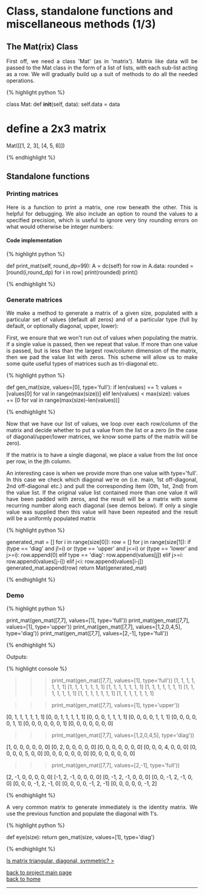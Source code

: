 # Class, standalone functions and miscellaneous methods (1/3)
## The Mat(rix) Class
<div style="text-align: justify">
<p>First off, we need a class 'Mat' (as in 'matrix'). Matrix like data will be
passed to the Mat class in the form of a list of lists, with each sub-list
acting as a row. We will gradually build up a suit of methods to do all the
needed operations.</p> 
</div>

{% highlight python %}

class Mat:
    def __init__(self, data):
        self.data = data

# define a 2x3 matrix
Mat([[1, 2, 3], [4, 5, 6]])

{% endhighlight %}

## Standalone functions

### Printing matrices
<div style="text-align: justify">
<p>Here is a function to print a matrix, one row beneath the other. This is
helpful for debugging. We also include an option to round the values to a
specified precision, which is useful to ignore very tiny rounding errors on
what would otherwise be integer numbers:</p>
</div>

#### Code implementation
{% highlight python %}

def print_mat(self, round_dp=99):
    A = dc(self)
    for row in A.data:
        rounded = [round(i,round_dp) for i in row]
        print(rounded)
    print()

{% endhighlight %}

### Generate matrices
<div style="text-align: justify">
<p>We make a method to generate a matrix of a given size, populated with a
particular set of values (default all zeros) and of a particular type (full by
default, or optionally diagonal, upper, lower):</p>

<p>First, we ensure that we won't run out of values when populating the matrix. If
a single value is passed, then we repeat that value. If more than one value is
passed, but is less than the largest row/column dimension of the matrix, then
we pad the value list with zeros. This scheme will allow us to make some quite
useful types of matrices such as tri-diagonal etc.</p>
</div>

{% highlight python %}

def gen_mat(size, values=[0], type='full'):
    if len(values) == 1:
        values = [values[0] for val in range(max(size))]
    elif len(values) < max(size):
        values += [0 for val in range(max(size)-len(values))]

{% endhighlight %}

<div style="text-align: justify">
<p>Now that we have our list of values, we loop over each row/column of the
matrix and decide whether to put a value from the list or a zero (in the case
of diagonal/upper/lower matrices, we know some parts of the matrix will be
zero).</p>

<p>If the matrix is to have a single diagonal, we place a value from the list
once per row, in the jth column.</p> 

<p>An interesting case is when we provide more than one value with type='full'.
In this case we check which diagonal we're on (i.e. main, 1st off-diagonal, 2nd
off-diagonal etc.) and pull the corresponding item (0th, 1st, 2nd) from the
value list. If the original value list contained more than one value it will
have been padded with zeros, and the result will be a matrix with some
recurring number along each diagonal (see demos below). If only a single value
was supplied then this value will have been repeated and the result will be a
uniformly populated matrix</p>
</div>

{% highlight python %}

generated_mat = []
for i in range(size[0]):
    row = []
    for j in range(size[1]):
        if (type == 'diag' and j!=i) or (type == 'upper' and j<=i) or (type == 'lower' and j>=i):
            row.append(0)
        elif type == 'diag':
            row.append(values[j])
        elif j>=i:
            row.append(values[j-i])
        elif j<i:
            row.append(values[i-j])
    generated_mat.append(row)
return Mat(generated_mat)

{% endhighlight %}

### Demo

{% highlight python %}

print_mat(gen_mat([7,7], values=[1], type='full'))
print_mat(gen_mat([7,7], values=[1], type='upper'))
print_mat(gen_mat([7,7], values=[1,2,0,4,5], type='diag'))
print_mat(gen_mat([7,7], values=[2,-1], type='full'))

{% endhighlight %}

Outputs:

{% highlight console %}

>>> print_mat(gen_mat([7,7], values=[1], type='full'))
[1, 1, 1, 1, 1, 1, 1]
[1, 1, 1, 1, 1, 1, 1]
[1, 1, 1, 1, 1, 1, 1]
[1, 1, 1, 1, 1, 1, 1]
[1, 1, 1, 1, 1, 1, 1]
[1, 1, 1, 1, 1, 1, 1]
[1, 1, 1, 1, 1, 1, 1]

>>> print_mat(gen_mat([7,7], values=[1], type='upper'))

[0, 1, 1, 1, 1, 1, 1]
[0, 0, 1, 1, 1, 1, 1]
[0, 0, 0, 1, 1, 1, 1]
[0, 0, 0, 0, 1, 1, 1]
[0, 0, 0, 0, 0, 1, 1]
[0, 0, 0, 0, 0, 0, 1]
[0, 0, 0, 0, 0, 0, 0]

>>> print_mat(gen_mat([7,7], values=[1,2,0,4,5], type='diag'))

[1, 0, 0, 0, 0, 0, 0]
[0, 2, 0, 0, 0, 0, 0]
[0, 0, 0, 0, 0, 0, 0]
[0, 0, 0, 4, 0, 0, 0]
[0, 0, 0, 0, 5, 0, 0]
[0, 0, 0, 0, 0, 0, 0]
[0, 0, 0, 0, 0, 0, 0]

>>> print_mat(gen_mat([7,7], values=[2,-1], type='full'))

[2, -1, 0, 0, 0, 0, 0]
[-1, 2, -1, 0, 0, 0, 0]
[0, -1, 2, -1, 0, 0, 0]
[0, 0, -1, 2, -1, 0, 0]
[0, 0, 0, -1, 2, -1, 0]
[0, 0, 0, 0, -1, 2, -1]
[0, 0, 0, 0, 0, -1, 2]

{% endhighlight %}

<div style="text-align: justify">
<p>A very common matrix to generate immediately is the identity matrix. We use
the previous function and populate the diagonal with 1's.</p>
</div>

{% highlight python %}

def eye(size):
    return gen_mat(size, values=[1], type='diag')

{% endhighlight %}

[Is matrix triangular, diagonal, symmetric? >](./class_and_standalone_functions_-_tri_diag_sym.md)

[back to project main page](./numpy_from_scratch.md)\
[back to home](../index.md)

---
<script src="https://utteranc.es/client.js"
        repo="Matt-A-Bennett/Matt-A-Bennett.github.io"
        issue-term="https://matt-a-bennett.github.io/numpy_from_scratch/class_and_standalone_functions.html"
        theme="github-light"
        crossorigin="anonymous"
        async>
</script>

